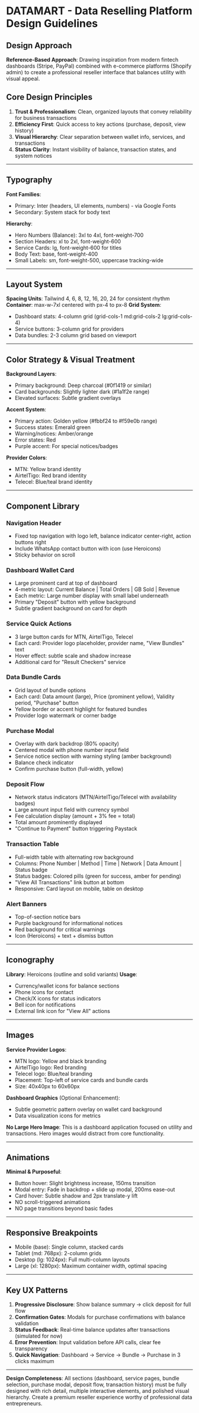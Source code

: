 # DATAMART - Data Reselling Platform Design Guidelines

## Design Approach
**Reference-Based Approach**: Drawing inspiration from modern fintech dashboards (Stripe, PayPal) combined with e-commerce platforms (Shopify admin) to create a professional reseller interface that balances utility with visual appeal.

## Core Design Principles
1. **Trust & Professionalism**: Clean, organized layouts that convey reliability for business transactions
2. **Efficiency First**: Quick access to key actions (purchase, deposit, view history)
3. **Visual Hierarchy**: Clear separation between wallet info, services, and transactions
4. **Status Clarity**: Instant visibility of balance, transaction states, and system notices

---

## Typography

**Font Families**:
- Primary: Inter (headers, UI elements, numbers) - via Google Fonts
- Secondary: System stack for body text

**Hierarchy**:
- Hero Numbers (Balance): 3xl to 4xl, font-weight-700
- Section Headers: xl to 2xl, font-weight-600
- Service Cards: lg, font-weight-600 for titles
- Body Text: base, font-weight-400
- Small Labels: sm, font-weight-500, uppercase tracking-wide

---

## Layout System

**Spacing Units**: Tailwind 4, 6, 8, 12, 16, 20, 24 for consistent rhythm
**Container**: max-w-7xl centered with px-4 to px-8
**Grid System**: 
- Dashboard stats: 4-column grid (grid-cols-1 md:grid-cols-2 lg:grid-cols-4)
- Service buttons: 3-column grid for providers
- Data bundles: 2-3 column grid based on viewport

---

## Color Strategy & Visual Treatment

**Background Layers**:
- Primary background: Deep charcoal (#0f1419 or similar)
- Card backgrounds: Slightly lighter dark (#1a1f2e range)
- Elevated surfaces: Subtle gradient overlays

**Accent System**:
- Primary action: Golden yellow (#fbbf24 to #f59e0b range)
- Success states: Emerald green
- Warning/notices: Amber/orange
- Error states: Red
- Purple accent: For special notices/badges

**Provider Colors**:
- MTN: Yellow brand identity
- AirtelTigo: Red brand identity  
- Telecel: Blue/teal brand identity

---

## Component Library

### Navigation Header
- Fixed top navigation with logo left, balance indicator center-right, action buttons right
- Include WhatsApp contact button with icon (use Heroicons)
- Sticky behavior on scroll

### Dashboard Wallet Card
- Large prominent card at top of dashboard
- 4-metric layout: Current Balance | Total Orders | GB Sold | Revenue
- Each metric: Large number display with small label underneath
- Primary "Deposit" button with yellow background
- Subtle gradient background on card for depth

### Service Quick Actions
- 3 large button cards for MTN, AirtelTigo, Telecel
- Each card: Provider logo placeholder, provider name, "View Bundles" text
- Hover effect: subtle scale and shadow increase
- Additional card for "Result Checkers" service

### Data Bundle Cards
- Grid layout of bundle options
- Each card: Data amount (large), Price (prominent yellow), Validity period, "Purchase" button
- Yellow border or accent highlight for featured bundles
- Provider logo watermark or corner badge

### Purchase Modal
- Overlay with dark backdrop (80% opacity)
- Centered modal with phone number input field
- Service notice section with warning styling (amber background)
- Balance check indicator
- Confirm purchase button (full-width, yellow)

### Deposit Flow
- Network status indicators (MTN/AirtelTigo/Telecel with availability badges)
- Large amount input field with currency symbol
- Fee calculation display (amount + 3% fee = total)
- Total amount prominently displayed
- "Continue to Payment" button triggering Paystack

### Transaction Table
- Full-width table with alternating row background
- Columns: Phone Number | Method | Time | Network | Data Amount | Status badge
- Status badges: Colored pills (green for success, amber for pending)
- "View All Transactions" link button at bottom
- Responsive: Card layout on mobile, table on desktop

### Alert Banners
- Top-of-section notice bars
- Purple background for informational notices
- Red background for critical warnings
- Icon (Heroicons) + text + dismiss button

---

## Iconography
**Library**: Heroicons (outline and solid variants)
**Usage**:
- Currency/wallet icons for balance sections
- Phone icons for contact
- Check/X icons for status indicators
- Bell icon for notifications
- External link icon for "View All" actions

---

## Images

**Service Provider Logos**:
- MTN logo: Yellow and black branding
- AirtelTigo logo: Red branding
- Telecel logo: Blue/teal branding
- Placement: Top-left of service cards and bundle cards
- Size: 40x40px to 60x60px

**Dashboard Graphics** (Optional Enhancement):
- Subtle geometric pattern overlay on wallet card background
- Data visualization icons for metrics

**No Large Hero Image**: This is a dashboard application focused on utility and transactions. Hero images would distract from core functionality.

---

## Animations
**Minimal & Purposeful**:
- Button hover: Slight brightness increase, 150ms transition
- Modal entry: Fade in backdrop + slide up modal, 200ms ease-out
- Card hover: Subtle shadow and 2px translate-y lift
- NO scroll-triggered animations
- NO page transitions beyond basic fades

---

## Responsive Breakpoints
- Mobile (base): Single column, stacked cards
- Tablet (md: 768px): 2-column grids
- Desktop (lg: 1024px): Full multi-column layouts
- Large (xl: 1280px): Maximum container width, optimal spacing

---

## Key UX Patterns
1. **Progressive Disclosure**: Show balance summary → click deposit for full flow
2. **Confirmation Gates**: Modals for purchase confirmations with balance validation
3. **Status Feedback**: Real-time balance updates after transactions (simulated for now)
4. **Error Prevention**: Input validation before API calls, clear fee transparency
5. **Quick Navigation**: Dashboard → Service → Bundle → Purchase in 3 clicks maximum

---

**Design Completeness**: All sections (dashboard, service pages, bundle selection, purchase modal, deposit flow, transaction history) must be fully designed with rich detail, multiple interactive elements, and polished visual hierarchy. Create a premium reseller experience worthy of professional data entrepreneurs.